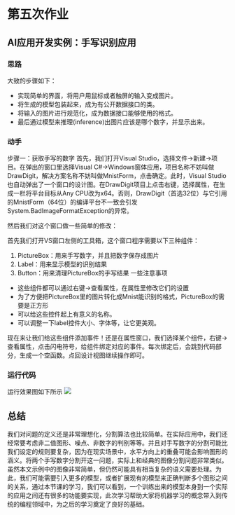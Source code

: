 # 第五次作业
## AI应用开发实例：手写识别应用
###  思路

大致的步骤如下：
*  实现简单的界面，将用户用鼠标或者触屏的输入变成图片。
* 将生成的模型包装起来，成为有公开数据接口的类。
* 将输入的图片进行规范化，成为数据接口能够使用的格式。
* 最后通过模型来推理(inference)出图片应该是哪个数字，并显示出来。
 ### 动手
步骤一：获取手写的数字
首先，我们打开Visual Studio，选择文件->新建->项目。在弹出的窗口里选择Visual C#->Windows窗体应用，项目名称不妨叫做DrawDigit，解决方案名称不妨叫做MnistForm，点击确定。此时，Visual Studio也自动弹出了一个窗口的设计图。在DrawDigit项目上点击右键，选择属性，在生成一栏将平台目标从Any CPU改为x64。否则，DrawDigit（首选32位）与它引用的MnistForm（64位）的编译平台不一致会引发System.BadImageFormatException的异常。

然后我们对这个窗口做一些简单的修改：

首先我们打开VS窗口左侧的工具箱，这个窗口程序需要以下三种组件：
1. PictureBox：用来手写数字，并且把数字保存成图片
2. Label：用来显示模型的识别结果
3. Button：用来清理PictureBox的手写结果
一些注意事项

* 这些组件都可以通过右键->查看属性，在属性里修改它们的设置
* 为了方便把PictureBox里的图片转化成Mnist能识别的格式，PictureBox的需要是正方形
* 可以给这些控件起上有意义的名称。
* 可以调整一下label控件大小、字体等，让它更美观。

现在来让我们给这些组件添加事件！还是在属性窗口，我们选择某个组件，右键->查看属性，点击闪电符号，给组件绑定对应的事件。每次绑定后，会跳到代码部分，生成一个空函数。点回设计视图继续操作即可。
### 运行代码
运行效果图如下所示
![](github/016.png)
## 总结
我们对问题的定义还是非常理想化，分割算法也比较简单。在实际应用中，我们还经常要考虑非二值图形、噪点、非数字的判别等等。并且对手写数字的分割可能比我们设定的规则要复杂，因为在现实场景中，水平方向上的重叠可能会影响图形的涵义。将两个手写数字分割开这一问题，实际上和经典的图像分割问题非常类似。虽然本文示例中的图像非常简单，但仍然可能具有相当复杂的语义需要处理。为此，我们可能需要引入更多的模型，或者扩展现有的模型来正确判断多个图形之间的关系，通过本节课的学习，我们可以看到，一个训练出来的模型本身到一个实际的应用之间还有很多的功能要实现，此次学习帮助大家将机器学习的概念带入到传统的编程领域中，为之后的学习奠定了良好的基础。
